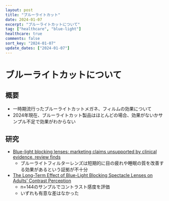 ```yaml
---
layout: post
title: "ブルーライトカット"
date: 2024-01-07
excerpt: "ブルーライトカットについて"
tag: ["healthcare", "blue-light"]
healthcare: true
comments: false
sort_key: "2024-01-07"
update_dates: ["2024-01-07"]
---
```


# ブルーライトカットについて

## 概要
 - 一時期流行ったブルーライトカットメガネ、フィルムの効果について
 - 2024年現在、ブルーライトカット製品はほとんどの場合、効果がないかサンプル不足で効果がわからない

## 研究
 - [Blue-light blocking lenses: marketing claims unsupported by clinical evidence, review finds](https://www.unimelb.edu.au/newsroom/news/2023/august/blue-light-blocking-lenses-marketing-claims-unsupported-by-clinical-evidence,-review-finds)
   - ブルーライトフィルターレンズは短期的に目の疲れや睡眠の質を改善する効果があるという証拠が不十分
 - [The Long-Term Effect of Blue-Light Blocking Spectacle Lenses on Adults’ Contrast Perception](https://www.frontiersin.org/articles/10.3389/fnins.2022.898489/full)
   - n=144のサンプルでコントラスト感度を評価
   - いずれも有意な差はなかった
